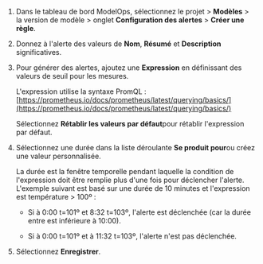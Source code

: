 1.  Dans le tableau de bord ModelOps, sélectionnez le projet > **Modèles** > la version de modèle > onglet **Configuration des alertes** > **Créer une règle**.


1.  Donnez à l'alerte des valeurs de **Nom**, **Résumé** et **Description** significatives.


1.  Pour générer des alertes, ajoutez une **Expression** en définissant des valeurs de seuil pour les mesures.

    L'expression utilise la syntaxe PromQL : [https://prometheus.io/docs/prometheus/latest/querying/basics/](https://prometheus.io/docs/prometheus/latest/querying/basics/)

    Sélectionnez **Rétablir les valeurs par défaut**pour rétablir l'expression par défaut.


1.  Sélectionnez une durée dans la liste déroulante **Se produit pour**ou créez une valeur personnalisée.

    La durée est la fenêtre temporelle pendant laquelle la condition de l'expression doit être remplie plus d'une fois pour déclencher l'alerte. L'exemple suivant est basé sur une durée de 10 minutes et l'expression est température > 100º :

    -   Si à 0:00 t=101º et 8:32 t=103º, l'alerte est déclenchée (car la durée entre est inférieure à 10:00).


    -   Si à 0:00 t=101º et à 11:32 t=103º, l'alerte n'est pas déclenchée.


1.  Sélectionnez **Enregistrer**.


